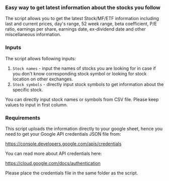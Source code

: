 ### Easy way to get latest information about the stocks you follow

The script allows you to get the latest Stock/MF/ETF information including last and current prices, day's range, 52 week range, beta coefficient, P/E ratio, earnings per share, earnings date, ex-dividend date and other miscellaneous information.

### Inputs

The script allows following inputs:

1. `Stock names` - input the names of stocks you are looking for in case if you don't know corresponding stock symbol or
looking for stock location on other exchanges.
2. `Stock symbols` - directly input stock symbols to get information about the specific stock.

You can directly input stock names or symbols from CSV file. Please keep values to input in first column.

### Requirements 

This script uploads the information directly to your google sheet, hence you need to get your Google API credentials JSON file from:

https://console.developers.google.com/apis/credentials 

You can read more about API credentials here:

https://cloud.google.com/docs/authentication

Please place the credentials file in the same folder as the script.


